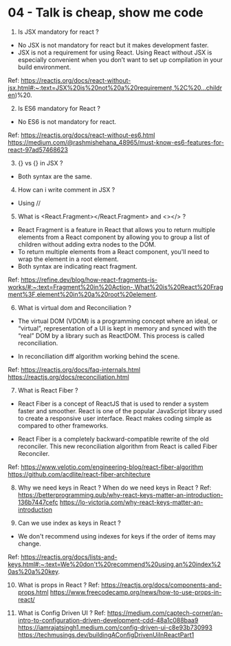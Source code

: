 # 04 - Talk is cheap, show me code
1. Is JSX mandatory for react ?
- No JSX is not mandatory for react but it makes development faster.
- JSX is not a requirement for using React. Using React without JSX is especially convenient when you don’t want to set up compilation in your build environment.

Ref: 
https://reactjs.org/docs/react-without-jsx.html#:~:text=JSX%20is%20not%20a%20requirement,%2C%20...children)%20.

2. Is ES6 mandatory for React ?
- No ES6 is not mandatory for react.

Ref:
https://reactjs.org/docs/react-without-es6.html
https://medium.com/@rashmishehana_48965/must-know-es6-features-for-react-97ad57468623

3. {<TitleComponent/>} vs {<TitleComponent></TitleComponent>} in JSX ?
- Both syntax are the same.

4. How can i write comment in JSX ?
- Using //

5. What is <React.Fragment></React.Fragment> and <></> ?
- React Fragment is a feature in React that allows you to return multiple elements from a React component by allowing you to group a list of children without adding extra nodes to the DOM. 
- To return multiple elements from a React component, you'll need to wrap the element in a root element.
- Both syntax are indicating react fragment.

Ref:
https://refine.dev/blog/how-react-fragments-is-works/#:~:text=Fragment%20in%20Action-,What%20is%20React%20Fragment%3F,element%20in%20a%20root%20element.

6. What is virtual dom and  Reconciliation ?
- The virtual DOM (VDOM) is a programming concept where an ideal, or “virtual”, representation of a UI is kept in memory and synced with the “real” DOM by a library such as ReactDOM. This process is called reconciliation.

- In reconciliation diff algorithm working behind the scene.

Ref:
https://reactjs.org/docs/faq-internals.html
https://reactjs.org/docs/reconciliation.html

7. What is React Fiber ?
- React Fiber is a concept of ReactJS that is used to render a system faster and smoother. React is one of the popular JavaScript library used to create a responsive user interface. React makes coding simple as compared to other frameworks.

- React Fiber is a completely backward-compatible rewrite of the old reconciler. This new reconciliation algorithm from React is called Fiber Reconciler.

Ref:
https://www.velotio.com/engineering-blog/react-fiber-algorithm
https://github.com/acdlite/react-fiber-architecture

8. Why we need keys in React ? When do we need keys in React ?
Ref:
https://betterprogramming.pub/why-react-keys-matter-an-introduction-136b7447cefc
https://lo-victoria.com/why-react-keys-matter-an-introduction

9. Can we use index as keys in React ?
- We don't recommend using indexes for keys if the order of items may change.

Ref:
https://reactjs.org/docs/lists-and-keys.html#:~:text=We%20don't%20recommend%20using,an%20index%20as%20a%20key.

10. What is props in React ?
Ref:
https://reactjs.org/docs/components-and-props.html
https://www.freecodecamp.org/news/how-to-use-props-in-react/

11. What is Config Driven UI ?
Ref:
https://medium.com/captech-corner/an-intro-to-configuration-driven-development-cdd-48a1c088baa9
https://iamrajatsingh1.medium.com/config-driven-ui-c8e93b730993
https://techmusings.dev/buildingAConfigDrivenUiInReactPart1




